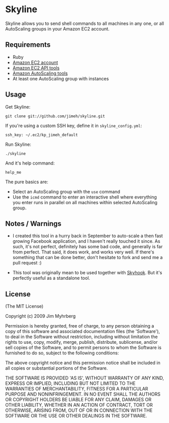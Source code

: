 # Skyline

Skyline allows you to send shell commands to all machines in any one, or all AutoScaling groups in your Amazon EC2 account.


## Requirements

* Ruby
* [Amazon EC2 account][ec2]
* [Amazon EC2 API tools][ec2tools]
* [Amazon AutoScaling tools][astools]
* At least one AutoScaling group with instances


## Usage

Get Skyline:

    git clone git://github.com/jimeh/skyline.git

If you're using a custom SSH key, define it in `skyline_config.yml`:

    ssh_key: ~/.ec2/kp_jimeh_default

Run Skyline:

    ./skyline

And it's help command:

    help_me

The pure basics are:

* Select an AutoScaling group with the `use` command
* Use the `icmd` command to enter an interactive shell where everything you enter runs in parallel on all machines within selected AutoScaling group.


## Notes / Warnings

* I created this tool in a hurry back in September to auto-scale a then fast growing Facebook application, and I haven't really touched it since. As such, it's not perfect, definitely has some bad code, and generally is far from perfect. That said, it does work, and works very well. If there's something that can be done better, don't hesitate to fork and send me a pull request :)

* This tool was originally mean to be used together with [Skyhook][skyhook]. But it's perfectly useful as a standalone tool.


## License

(The MIT License)

Copyright (c) 2009 Jim Myhrberg

Permission is hereby granted, free of charge, to any person obtaining
a copy of this software and associated documentation files (the
'Software'), to deal in the Software without restriction, including
without limitation the rights to use, copy, modify, merge, publish,
distribute, sublicense, and/or sell copies of the Software, and to
permit persons to whom the Software is furnished to do so, subject to
the following conditions:

The above copyright notice and this permission notice shall be
included in all copies or substantial portions of the Software.

THE SOFTWARE IS PROVIDED 'AS IS', WITHOUT WARRANTY OF ANY KIND,
EXPRESS OR IMPLIED, INCLUDING BUT NOT LIMITED TO THE WARRANTIES OF
MERCHANTABILITY, FITNESS FOR A PARTICULAR PURPOSE AND NONINFRINGEMENT.
IN NO EVENT SHALL THE AUTHORS OR COPYRIGHT HOLDERS BE LIABLE FOR ANY
CLAIM, DAMAGES OR OTHER LIABILITY, WHETHER IN AN ACTION OF CONTRACT,
TORT OR OTHERWISE, ARISING FROM, OUT OF OR IN CONNECTION WITH THE
SOFTWARE OR THE USE OR OTHER DEALINGS IN THE SOFTWARE.




[ec2]: http://aws.amazon.com/ec2/
[ec2tools]: http://developer.amazonwebservices.com/connect/entry.jspa?externalID=351&categoryID=88
[astools]: http://developer.amazonwebservices.com/connect/entry.jspa?externalID=2535&categoryID=88
[skyhook]: git://github.com/jimeh/skyhook.git
